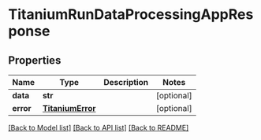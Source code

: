 # TitaniumRunDataProcessingAppResponse


## Properties
Name | Type | Description | Notes
------------ | ------------- | ------------- | -------------
**data** | **str** |  | [optional] 
**error** | [**TitaniumError**](TitaniumError.md) |  | [optional] 

[[Back to Model list]](../README.md#documentation-for-models) [[Back to API list]](../README.md#documentation-for-api-endpoints) [[Back to README]](../README.md)


